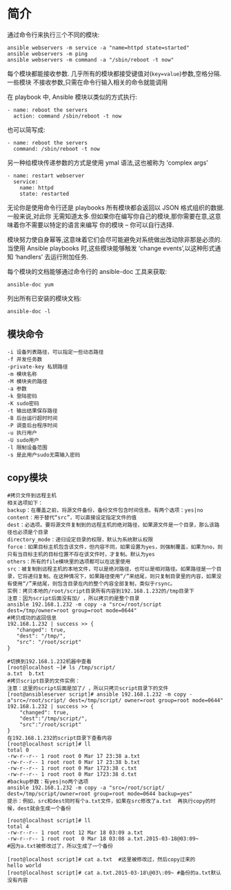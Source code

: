 # 简介

通过命令行来执行三个不同的模块:

```
ansible webservers -m service -a "name=httpd state=started"
ansible webservers -m ping
ansible webservers -m command -a "/sbin/reboot -t now"
```

每个模块都能接收参数. 几乎所有的模块都接受键值对\(`key=value`\)参数,空格分隔.一些模块 不接收参数,只需在命令行输入相关的命令就能调用

在 playbook 中, Ansible 模块以类似的方式执行:

```
- name: reboot the servers
  action: command /sbin/reboot -t now
```

也可以简写成:

```
- name: reboot the servers
  command: /sbin/reboot -t now
```

另一种给模块传递参数的方式是使用 ymal 语法,这也被称为 ‘complex args’

```
- name: restart webserver
  service:
    name: httpd
    state: restarted
```

无论你是使用命令行还是 playbooks 所有模块都会返回以 JSON 格式组织的数据.一般来说,对此你 无需知道太多.但如果你在编写你自己的模块,那你需要在意,这意味着你不需要以特定的语言来编写 你的模块 – 你可以自行选择.

模块努力使自身幂等,这意味着它们会尽可能避免对系统做出改动除非那是必须的.当使用 Ansible playbooks 时,这些模块能够触发 ‘change events’,以这种形式通知 ‘handlers’ 去运行附加任务.

每个模块的文档能够通过命令行的 ansible-doc 工具来获取:

```
ansible-doc yum
```

列出所有已安装的模块文档:

```
ansible-doc -l
```

## 模块命令

```
-i 设备列表路径，可以指定一些动态路径
-f 并发任务数
-private-key 私钥路径
-m 模块名称
-M 模块夹的路径
-a 参数
-k 登陆密码
-K sudo密码
-t 输出结果保存路径
-B 后台运行超时时间
-P 调查后台程序时间
-u 执行用户
-U sudo用户
-l 限制设备范围
-s 是此用户sudo无需输入密码
```

## copy模块

```
#拷贝文件到远程主机
相关选项如下：
backup：在覆盖之前，将源文件备份，备份文件包含时间信息。有两个选项：yes|no
content：用于替代“src”，可以直接设定指定文件的值
dest：必选项。要将源文件复制到的远程主机的绝对路径，如果源文件是一个目录，那么该路径也必须是个目录
directory_mode：递归设定目录的权限，默认为系统默认权限
force：如果目标主机包含该文件，但内容不同，如果设置为yes，则强制覆盖，如果为no，则只有当目标主机的目标位置不存在该文件时，才复制。默认为yes
others：所有的file模块里的选项都可以在这里使用
src：被复制到远程主机的本地文件，可以是绝对路径，也可以是相对路径。如果路径是一个目录，它将递归复制。在这种情况下，如果路径使用“/”来结尾，则只复制目录里的内容，如果没有使用“/”来结尾，则包含目录在内的整个内容全部复制，类似于rsync。
实例：拷贝本地的/root/script目录所有内容到192.168.1.232的/tmp目录下
注意：因为script后面没有加/ ，所以拷贝的是整个目录
ansible 192.168.1.232 -m copy -a "src=/root/script dest=/tmp/owner=root group=root mode=0644"
#拷贝成功的返回信息
192.168.1.232 | success >> {
   "changed": true, 
   "dest": "/tmp/", 
   "src": "/root/script"
}

#切换到192.168.1.232机器中查看
[root@localhost ~]# ls /tmp/script/
a.txt  b.txt
#拷贝script目录的文件实例：
注意：这里的script后面是加了/ ，所以只拷贝script目录下的文件
[root@ansibleserver script]# ansible 192.168.1.232 -m copy -a"src=/root/script/ dest=/tmp/script/ owner=root group=root mode=0644"
192.168.1.232 | success >> {
    "changed": true, 
    "dest":"/tmp/script/", 
    "src":"/root/script"
}
在192.168.1.232的script目录下查看内容
[root@localhost script]# ll
total 0
-rw-r--r-- 1 root root 0 Mar 17 23:38 a.txt
-rw-r--r-- 1 root root 0 Mar 17 23:38 b.txt
-rw-r--r-- 1 root root 0 Mar 1723:38 c.txt
-rw-r--r-- 1 root root 0 Mar 1723:38 d.txt
#backup参数：有yes|no两个选项
ansible 192.168.1.232 -m copy -a "src=/root/script/ dest=/tmp/script/owner=root group=root mode=0644 backup=yes"
提示：例如，src和dest同时有个a.txt文件，如果在src修改了a.txt  再执行copy的时候，dest就会生成一个备份

[root@localhost script]# ll
total 4
-rw-r--r-- 1 root root 12 Mar 18 03:09 a.txt
-rw-r--r-- 1 root root  0 Mar 18 03:08 a.txt.2015-03-18@03:09~ 
#因为a.txt被修改过了，所以生成了一个备份

[root@localhost script]# cat a.txt  #这里被修改过，然后copy过来的
hello world
[root@localhost script]# cat a.txt.2015-03-18\@03\:09~ #备份的a.txt默认没有内容
```




